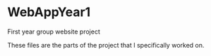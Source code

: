 # WebAppYear1
First year group website project

These files are the parts of the project that I specifically worked on.
